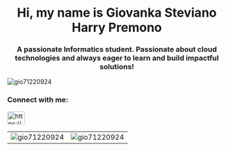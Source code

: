 <h1 align="center">Hi, my name is Giovanka Steviano Harry Premono</h1>
<h3 align="center">A passionate Informatics student. Passionate about cloud technologies and always eager to learn and build impactful solutions!</h3>

<p align="left">
  <img src="https://komarev.com/ghpvc/?username=gio71220924&label=Profile%20views&color=0e75b6&style=flat" alt="gio71220924" />
</p>

<h3 align="left">Connect with me:</h3>
<p align="left">
  <a href="https://linkedin.com/in/https://www.linkedin.com/in/giohp" target="blank">
    <img align="center" src="https://raw.githubusercontent.com/rahuldkjain/github-profile-readme-generator/master/src/images/icons/Social/linked-in-alt.svg" alt="https://www.linkedin.com/in/giohp" height="30" width="40" />
  </a>
</p>

<div align="center">
  <table>
    <tr>
      <td>
        <img src="![Gio71220924's Top Languages](https://github-readme-stats.vercel.app/api/top-langs/?username=Gio71220924&theme=monokai&show_icons=true&hide_border=true&layout=compact)" alt="gio71220924" />
      </td>
      <td>
        <img src="https://github-readme-streak-stats.herokuapp.com/?user=gio71220924&" alt="gio71220924" />
      </td>
    </tr>
  </table>
</div>
